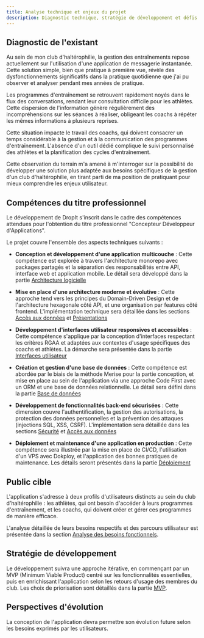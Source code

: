 ```yaml
---
title: Analyse technique et enjeux du projet
description: Diagnostic technique, stratégie de développement et défis du projet DropIt
---
```


## Diagnostic de l'existant

Au sein de mon club d'haltérophilie, la gestion des entraînements repose actuellement sur l'utilisation d'une application de messagerie instantanée. Cette solution simple, bien que pratique à première vue, révèle des dysfonctionnements significatifs dans la pratique quotidienne que j'ai pu observer et analyser pendant mes années de pratique.

Les programmes d'entraînement se retrouvent rapidement noyés dans le flux des conversations, rendant leur consultation difficile pour les athlètes. Cette dispersion de l'information génère régulièrement des incompréhensions sur les séances à réaliser, obligeant les coachs à répéter les mêmes informations à plusieurs reprises.

Cette situation impacte le travail des coachs, qui doivent consacrer un temps considérable à la gestion et à la communication des programmes d'entraînement. L'absence d'un outil dédié complique le suivi personnalisé des athlètes et la planification des cycles d'entraînement.

Cette observation du terrain m'a amené à m'interroger sur la possibilité de développer une solution plus adaptée aux besoins spécifiques de la gestion d'un club d'haltérophilie, en tirant parti de ma position de pratiquant pour mieux comprendre les enjeux utilisateur.

## Compétences du titre professionnel

Le développement de DropIt s'inscrit dans le cadre des compétences attendues pour l'obtention du titre professionnel "Concepteur Développeur d'Applications".

Le projet couvre l'ensemble des aspects techniques suivants :

- **Conception et développement d'une application multicouche** : Cette compétence est explorée à travers l'architecture monorepo avec packages partagés et la séparation des responsabilités entre API, interface web et application mobile. Le détail sera développé dans la partie [Architecture logicielle](/conception/architecture)

- **Mise en place d'une architecture moderne et évolutive** : Cette approche tend vers les principes du Domain-Driven Design et de l'architecture hexagonale côté API, et une organisation par features côté frontend. L'implémentation technique sera détaillée dans les sections [Accès aux données](/conception/acces-donnees) et [Présentations](/conception/presentations)

- **Développement d'interfaces utilisateur responsives et accessibles** : Cette compétence s'applique par la conception d'interfaces respectant les critères RGAA et adaptées aux contextes d'usage spécifiques des coachs et athlètes. La démarche sera présentée dans la partie [Interfaces utilisateur](/conception/interfaces)

- **Création et gestion d'une base de données** : Cette compétence est abordée par le biais de la méthode Merise pour la partie conception, et mise en place au sein de l'application via une approche Code First avec un ORM et une base de données relationnelle. Le détail sera défini dans la partie [Base de données](/conception/base-donnees)

- **Développement de fonctionnalités back-end sécurisées** : Cette dimension couvre l'authentification, la gestion des autorisations, la protection des données personnelles et la prévention des attaques (injections SQL, XSS, CSRF). L'implémentation sera détaillée dans les sections [Sécurité](/securite/conception/) et [Accès aux données](/conception/acces-donnees)

- **Déploiement et maintenance d'une application en production** : Cette compétence sera illustrée par la mise en place de CI/CD, l'utilisation d'un VPS avec Dokploy, et l'application des bonnes pratiques de maintenance. Les détails seront présentés dans la partie [Déploiement](/deploiement/preparation/)

## Public cible

L'application s'adresse à deux profils d'utilisateurs distincts au sein du club d'haltérophilie : les athlètes, qui ont besoin d'accéder à leurs programmes d'entraînement, et les coachs, qui doivent créer et gérer ces programmes de manière efficace.

L'analyse détaillée de leurs besoins respectifs et des parcours utilisateur est présentée dans la section [Analyse des besoins fonctionnels](/conception/analyse/).

## Stratégie de développement

Le développement suivra une approche itérative, en commençant par un MVP (Minimum Viable Product) centré sur les fonctionnalités essentielles, puis en enrichissant l'application selon les retours d'usage des membres du club. Les choix de priorisation sont détaillés dans la partie [MVP](/conception/analyse/#mvp).

## Perspectives d'évolution

La conception de l'application devra permettre son évolution future selon les besoins exprimés par les utilisateurs.